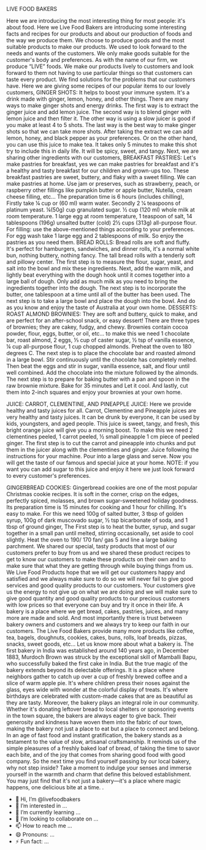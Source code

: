  LIVE FOOD BAKERS    
  
 Here we are introducing the most interesting thing for most people: it's about food. Here we Live Food Bakers are introducing some interesting facts and recipes for our products and about our production of foods and the way we produce them. We choose to produce goods and the most suitable products to make our products. We used to look forward to the needs and wants of the customers. We only make goods suitable for the customer's body and preferences. As with the name of our firm, we produce “LIVE” foods. We make our products lively to customers and look forward to them not having to use particular things so that customers can taste every product. We find solutions for the problems that our customers have.                                   Here we are giving some recipes of our popular items to our lovely customers,
GINGER SHOTS:
 It helps to boost your immune system. It's a drink made with ginger, lemon, honey, and other things. There are many ways to make ginger shots and energy drinks. The first way is to extract the ginger juice and add lemon juice. The second way is to blend ginger with lemon juice and then filter it. The other way is using a slow juicer is good if you make at least 4 to 5 shots. The last way is the best way to make ginger shots so that we can take more shots. After taking the extract we can add lemon, honey, and black pepper as your preferences. Or on the other hand, you can use this juice to make tea.  It takes only 5 minutes to make this shot try to include this in daily life. It will be spicy, sweet, and tangy. 
Next, we are sharing other ingredients with our customers,
BREAKFAST PASTRIES:
 Let's make pastries for breakfast, yes we can make pastries for breakfast and it's a healthy and tasty breakfast for our children and grown-ups too. These breakfast pastries are sweet, buttery, and flaky with a sweet filling. We can make pastries at home. Use jam or preserves, such as strawberry, peach, or raspberry other fillings like pumpkin butter or apple butter, Nutella, cream cheese filling, etc… The preparation time is 6 hours (includes chilling),  Firstly take ¼ cup or (60 ml) warm water. Secondly 2 1⁄4 teaspoons of platinum yeast. ¼(50g) cup granulated sugar. ½ cup (120 ml) whole milk at room temperature. 1 large egg at room temperature, 1 teaspoon of salt, 14 tablespoons (196g) unsalted butter (cold) 2½ cups (313g) all-purpose flour. For filling: use the above-mentioned things according to your preferences. For egg wash take 1 large egg and 2 tablespoons of milk. So enjoy the pastries as you need them. 
BREAD ROLLS:
 Bread rolls are soft and fluffy. It's perfect for hamburgers, sandwiches, and dinner rolls, it's a normal white bun, nothing buttery, nothing fancy. The tall bread rolls with a tenderly soft and pillowy center. The first step is to measure the flour, sugar, yeast, and salt into the bowl and mix these ingredients. Next, add the warm milk, and lightly beat everything with the dough hook until it comes together into a large ball of dough. Only add as much milk as you need to bring the ingredients together into the dough. The next step is to incorporate the butter, one tablespoon at a time until all of the butter has been used. The next step is to take a large bowl and place the dough into the bowl. And do as you know and enjoy the taste of Australia at your own home. 
DESSERTS:
ROAST ALMOND BROWNIES:
 They are soft and buttery, quick to make, and are perfect for an after-school snack, or easy dessert! There are three types of brownies; they are cakey, fudgy, and chewy. Brownies contain cocoa powder, flour, eggs, butter, or oil, etc… to make this we need 1 chocolate bar, roast almond, 2 eggs, ⅓ cup of caster sugar, ½ tsp of vanilla essence, ¼ cup all-purpose flour, 1 cup chopped almonds.  Preheat the oven to 180 degrees C. The next step is to place the chocolate bar and roasted almond in a large bowl.  Stir continuously until the chocolate has completely melted. Then beat the eggs and stir in sugar, vanilla essence, salt, and flour until well combined. Add the chocolate into the mixture followed by the almonds. The next step is to prepare for baking butter with a pan and spoon in the raw brownie mixture. Bake for 35 minutes and Let it cool. And lastly, cut them into 2-inch squares and enjoy your brownies at your own home. 
   
JUICE:
CARROT, CLEMENTINE, AND PINEAPPLE JUICE:
 Here we provide healthy and tasty juices for all. Carrot, Clementine and Pineapple juices are very healthy and tasty juices. It can be drunk by everyone, it can be used by kids, youngsters, and aged people. This juice is sweet, tangy, and fresh, this bright orange juice will give you a morning boost. To make this we need 2 clementines peeled, 1 carrot peeled, ½  small pineapple 1 cm piece of peeled ginger. The first step is to cut the carrot and pineapple into chunks and put them in the juicer along with the clementines and ginger. Juice following the instructions for your machine. Pour into a large glass and serve. Now you will get the taste of our famous and special juice at your home. NOTE: if you want you can add sugar to this juice and enjoy it here we just look forward to every customer's preferences.
 
GINGERBREAD COOKIES:
 Gingerbread cookies are one of the most popular Christmas cookie recipes. It is soft in the corner, crisp on the edges, perfectly spiced, molasses, and brown sugar-sweetened holiday goodness. Its preparation time is 15 minutes for cooking and 1 hour for chilling. It's easy to make. For this we need 100g of salted butter, 3 tbsp of golden syrup, 100g of dark muscovado sugar, ½ tsp bicarbonate of soda, and 1 tbsp of ground ginger, The First step is to heat the butter, syrup, and sugar together in a small pan until melted, stirring occasionally, set aside to cool slightly. Heat the oven to 190/ 170 fan/ gas 5 and line a large baking parchment. 
 We shared our special, tasty products that most of our customers prefer to buy from us and we shared these product recipes to get to know our customers to make these products on their own and to make sure that what they are getting through while buying things from us. We Live Food Products hope that we will get our customers happy and satisfied and we always make sure to do so we will never fail to give good services and good quality products to our customers. Your customers give us the energy to not give up on what we are doing and we will make sure to give good quantity and good quality products to our precious customers with low prices so that everyone can buy and try it once in their life. 
 A bakery is a place where we get bread, cakes, pastries, juices, and many more are made and sold. And most importantly there is trust between bakery owners and customers and we always try to keep our faith in our customers. The Live Food Bakers provide many more products like coffee, tea, bagels, doughnuts, cookies, cakes, buns, rolls, loaf breads, pizzas, snacks, sweet goods, etc… 
 Let us know more about what a bakery is.  The first bakery in India was established around 140 years ago, in December 1883, Murdoch Brown was struck by the exceptional skill of Mamballi Bapu, who successfully baked the first cake in India.
But the true magic of the bakery extends beyond its delectable offerings. It is a place where neighbors gather to catch up over a cup of freshly brewed coffee and a slice of warm apple pie. It's where children press their noses against the glass, eyes wide with wonder at the colorful display of treats. It's where birthdays are celebrated with custom-made cakes that are as beautiful as they are tasty.
Moreover, the bakery plays an integral role in our community. Whether it's donating leftover bread to local shelters or sponsoring events in the town square, the bakers are always eager to give back. Their generosity and kindness have woven them into the fabric of our town, making the bakery not just a place to eat but a place to connect and belong. In an age of fast food and instant gratification, the bakery stands as a testament to the value of slow, artisanal craftsmanship. It reminds us of the simple pleasures of a freshly baked loaf of bread, of taking the time to savor each bite, and of the joy that comes from sharing good food with good company.
So the next time you find yourself passing by our local bakery, why not step inside? Take a moment to indulge your senses and immerse yourself in the warmth and charm that define this beloved establishment. You may just find that it's not just a bakery—it's a place where magic happens, one delicious bite at a time.
.

- 👋 Hi, I’m @livefoodbakers
- 👀 I’m interested in ...
- 🌱 I’m currently learning ...
- 💞️ I’m looking to collaborate on ...
- 📫 How to reach me ...
- 😄 Pronouns: ...
- ⚡ Fun fact: ...

<!---
livefoodbakers/livefoodbakers is a ✨ special ✨ repository because its `README.md` (this file) appears on your GitHub profile.
You can click the Preview link to take a look at your changes.
--->
